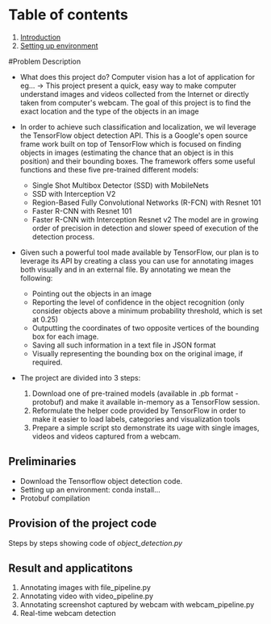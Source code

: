 
# Table of contents
1. [Introduction](#introduction)
2. [Setting up environment](#preliminaries)


#Problem Description <a name="introduction"></a>

- What does this project do?
Computer vision has a lot of application for eg... -> This project present a quick, easy way to make computer understand images and videos collected from the Internet or directly taken from computer's webcam. The goal of this project is to find the exact location and the type of the objects in an image


* In order to achieve such classification and localization, we wil leverage the TensorFlow object detection  API. This is a Google's open source frame work built on top of TensorFlow which is focused on finding objects in images (estimating the chance that an object is in this position) and their bounding boxes. The framework offers some useful functions and these five pre-trained different models:
    * Single Shot Multibox Detector (SSD) with MobileNets
    * SSD with Interception V2
    * Region-Based Fully Convolutional Networks (R-FCN) with Resnet 101
    * Faster R-CNN with Resnet 101
    * Faster R-CNN with Interception Resnet v2
The model are in growing order of precision in detection and slower speed of execution of the detection process. 

* Given such a powerful tool made available by TensorFlow, our plan is to leverage its API by creating a class you can use for annotating images both visually and in an external file. By annotating we mean the following:
    * Pointing out the objects in an image 
    * Reporting the level of confidence in the object recognition (only consider objects above a minimum probability threshold, which is set at 0.25)
    * Outputting the coordinates of two opposite vertices of the bounding box for each image.
    * Saving all such information in a text file in JSON format
    * Visually representing the bounding box on the original image, if required.

* The project are divided into 3 steps:
    1. Download one of pre-trained models (available in .pb format - protobuf) and make it available in-memory as a TensorFlow session.
    2. Reformulate the helper code provided by TensorFlow in order to make it easier to load labels, categories and visualization tools
    3. Prepare a simple script sto demonstrate its uage with single images, videos and videos captured from a webcam.



## Preliminaries <a name="preliminaries"></a>
- Download the Tensorflow object detection code.
- Setting up  an environment: conda install...
- Protobuf compilation


## Provision of the project code

Steps by steps showing code of *object_detection.py*

## Result and applicatitons
1. Annotating images with file_pipeline.py
2. Annotating video with video_pipeline.py
3. Annotating screenshot captured by webcam with webcam_pipeline.py
4. Real-time webcam detection



